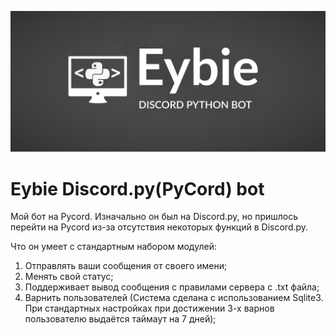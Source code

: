 ![](https://raw.githubusercontent.com/Eyndjl/eybie/master/logo.png)
# Eybie Discord.py(PyCord) bot
Мой бот на Pycord. Изначально он был на Discord.py, но пришлось перейти на Pycord из-за отсутствия некоторых функций в Discord.py. 

Что он умеет с стандартным набором модулей:
1. Отправлять ваши сообщения от своего имени;
2. Менять свой статус;
3. Поддерживает вывод сообщения с правилами сервера с .txt файла;
4. Варнить пользователей (Система сделана с использованием Sqlite3. При стандартных настройках при достижении 3-х варнов пользователю выдаётся таймаут на 7 дней);
